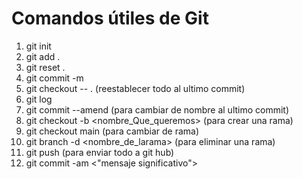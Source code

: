 # Comandos útiles de Git

1. git init
2. git add .
3. git reset .
3. git commit -m    
5. git checkout -- .  (reestablecer todo al ultimo commit)
6. git log
7. git commit --amend (para cambiar de nombre al ultimo commit)
8. git checkout -b <nombre_Que_queremos> (para crear una rama)
9. git checkout main (para cambiar de rama)
10. git branch -d <nombre_de_larama> (para eliminar una rama)
11. git push (para enviar todo a git hub)
12. git commit -am <"mensaje significativo">
